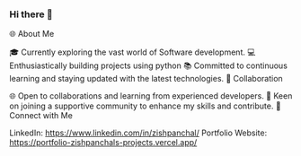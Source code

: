   ### Hi there 👋

<!--
**zishpanchal/zishpanchal** is a ✨ _special_ ✨ repository because its `README.md` (this file) appears on your GitHub profile.

Here are some ideas to get you started:

- 🔭 I’m currently working on ...
- 🌱 I’m currently learning ...
- 👯 I’m looking to collaborate on ...
- 🤔 I’m looking for help with ...
- 💬 Ask me about ...
- 📫 How to reach me: ...
- 😄 Pronouns: ...
- ⚡ Fun fact: ...
-->
🌐 About Me

🎓 Currently exploring the vast world of Software development.
💻 Enthusiastically building projects using python
📚 Committed to continuous learning and staying updated with the latest technologies.
🤝 Collaboration

🌐 Open to collaborations and learning from experienced developers.
💬 Keen on joining a supportive community to enhance my skills and contribute.
🔗 Connect with Me

LinkedIn: https://www.linkedin.com/in/zishpanchal/
Portfolio Website: https://portfolio-zishpanchals-projects.vercel.app/

